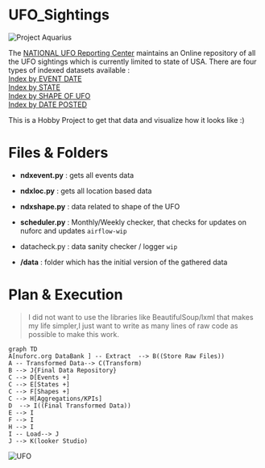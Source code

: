 # UFO_Sightings

![Project Aquarius](https://thinkaboutit.site/ufos/wp-content/uploads/sites/12/2012/12/54carpet.gif "Aquarius")

The [NATIONAL UFO Reporting Center](https://nuforc.org/databank/) maintains an Online repository of all the UFO sightings which is currently limited to state of USA.
There are four types of indexed datasets available : <br>
[Index by EVENT DATE](https://nuforc.org/webreports/ndxevent.html)  
[Index by STATE](https://nuforc.org/webreports/ndxloc.html)  
[Index by SHAPE OF UFO](https://nuforc.org/webreports/ndxshape.html)  
[Index by DATE POSTED](https://nuforc.org/webreports/ndxpost.html)

This is a Hobby Project to get that data and visualize how it looks like :)

# Files & Folders

-  **ndxevent.py** : gets all events data

-  **ndxloc.py** : gets all location based data

-  **ndxshape.py** : data related to shape of the UFO

-  **scheduler.py** : Monthly/Weekly checker, that checks for updates on nuforc and updates `airflow-wip`
- datacheck.py : data sanity checker / logger  `wip`

-  **/data** : folder which has the initial version of the gathered data

# Plan & Execution

>I did not want to use the libraries like BeautifulSoup/lxml that makes my life simpler,I just want to write as many lines of raw code as possible to make this work.


```mermaid
graph TD
A[nuforc.org DataBank ] -- Extract  --> B((Store Raw Files))
A -- Transformed Data--> C(Transform)
B --> J{Final Data Repository}
C --> D[Events +]
C --> E[States +]
C --> F[Shapes +] 
C --> H[Aggregations/KPIs]
D  --> I((Final Transformed Data))
E --> I
F --> I
H --> I
I -- Load--> J
J --> K(looker Studio)

```



![UFO](https://res.cloudinary.com/teepublic/image/private/s--L0c69ARe--/t_Preview/b_rgb:191919,c_lpad,f_jpg,h_630,q_90,w_1200/v1592599322/production/designs/11490920_0.jpg "UFO")





